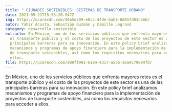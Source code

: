 ```yaml
---
title: " CIUDADES SOSTENIBLES: SISTEMAS DE TRANSPORTE URBANO"
date: 2021-09-21T15:56:20.547Z
img: https://ucarecdn.com/49a5e209-e0cc-4fde-bab8-8d05fd83c3eb/
autor: Yahir Acosta, Sebastián Guzmán y Camille Legrand
category: desarrollo-sostenible
extracto: En México, uno de los servicios públicos que enfrenta mayores retos es
  el transporte público y el costo de los proyectos de este sector es una de las
  principales barreras para su innovación. En este policy brief analizamos
  mecanismos y programas de apoyo financiero para la implementación de proyectos
  de transporte sostenibles, así como los requisitos necesarios para acceder a
  ellos.
file: https://ucarecdn.com/d09ff991-6184-4317-a5bb-36a4c79004fd/
---
```

<!--StartFragment-->

En México, uno de los servicios públicos que enfrenta mayores retos es el transporte público y el costo de los proyectos de este sector es una de las principales barreras para su innovación. En este policy brief analizamos mecanismos y programas de apoyo financiero para la implementación de proyectos de transporte sostenibles, así como los requisitos necesarios para acceder a ellos.

<!--EndFragment-->
